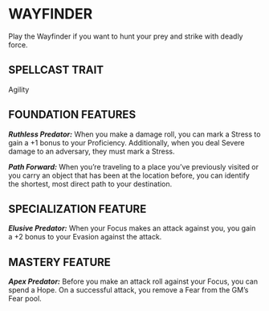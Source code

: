 ﻿---
tags:
  - SubClass
  - CharacterOption
name: 'WAYFINDER'
description: 'Play the Wayfinder if you want to hunt your prey and strike with deadly force.'
---
# WAYFINDER

Play the Wayfinder if you want to hunt your prey and strike with deadly force.

## SPELLCAST TRAIT

Agility

## FOUNDATION FEATURES

***Ruthless Predator:*** When you make a damage roll, you can mark a Stress to gain a +1 bonus to your Proficiency. Additionally, when you deal Severe damage to an adversary, they must mark a Stress.

***Path Forward:*** When you’re traveling to a place you’ve previously visited or you carry an object that has been at the location before, you can identify the shortest, most direct path to your destination.

## SPECIALIZATION FEATURE

***Elusive Predator:*** When your Focus makes an attack against you, you gain a +2 bonus to your Evasion against the attack.

## MASTERY FEATURE

***Apex Predator:*** Before you make an attack roll against your Focus, you can spend a Hope. On a successful attack, you remove a Fear from the GM’s Fear pool.
